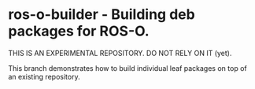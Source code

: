 # ros-o-builder - Building deb packages for ROS-O.

THIS IS AN EXPERIMENTAL REPOSITORY. DO NOT RELY ON IT (yet).

This branch demonstrates how to build individual leaf packages on top of an existing repository.
